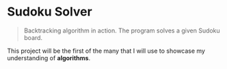 # Sudoku Solver
> Backtracking algorithm in action. The program solves a given Sudoku board.

This project will be the first of the many that I will use to showcase my understanding of **algorithms**.
